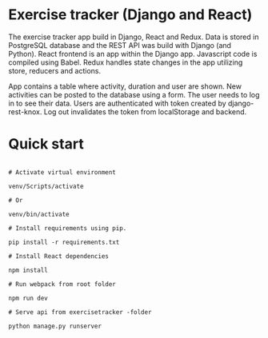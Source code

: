 # Exercise tracker (Django and React)

The exercise tracker app build in Django, React and Redux. Data is stored in PostgreSQL database and the REST API was build with Django (and Python).
React frontend is an app within the Django app. Javascript code is compiled using Babel.
Redux handles state changes in the app utilizing store, reducers and actions.

App contains a table where activity, duration and user are shown. New activities can be posted to the database using a form. The user needs to log in to see their data. Users are authenticated with token created by django-rest-knox. Log out invalidates the token from localStorage and backend.

# Quick start

```

# Activate virtual environment

venv/Scripts/activate

# Or

venv/bin/activate

# Install requirements using pip.

pip install -r requirements.txt

# Install React dependencies

npm install

# Run webpack from root folder

npm run dev

# Serve api from exercisetracker -folder

python manage.py runserver

```
